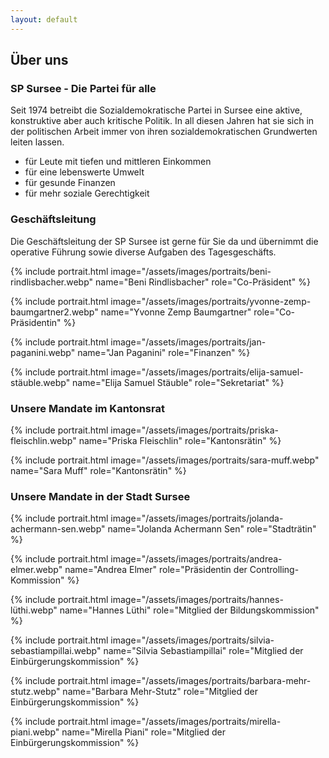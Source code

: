 ```yaml
---
layout: default
---
```


## Über uns

### SP Sursee - Die Partei für alle

Seit 1974 betreibt die Sozialdemokratische Partei in Sursee eine aktive, konstruktive aber auch kritische Politik.
In all diesen Jahren hat sie sich in der politischen Arbeit immer von ihren sozialdemokratischen Grundwerten leiten lassen.

* für Leute mit tiefen und mittleren Einkommen
* für eine lebenswerte Umwelt
* für gesunde Finanzen
* für mehr soziale Gerechtigkeit

### Geschäftsleitung

Die Geschäftsleitung der SP Sursee ist gerne für Sie da und übernimmt die operative Führung sowie diverse Aufgaben des Tagesgeschäfts.

{% include portrait.html
image="/assets/images/portraits/beni-rindlisbacher.webp"
name="Beni Rindlisbacher"
role="Co-Präsident"
%}


{% include portrait.html
image="/assets/images/portraits/yvonne-zemp-baumgartner2.webp"
name="Yvonne Zemp Baumgartner"
role="Co-Präsidentin"
%}

{% include portrait.html
image="/assets/images/portraits/jan-paganini.webp"
name="Jan Paganini"
role="Finanzen"
%}

{% include portrait.html
image="/assets/images/portraits/elija-samuel-stäuble.webp"
name="Elija Samuel Stäuble"
role="Sekretariat"
%}

### Unsere Mandate im Kantonsrat

{% include portrait.html
image="/assets/images/portraits/priska-fleischlin.webp"
name="Priska Fleischlin"
role="Kantonsrätin"
%}

{% include portrait.html
image="/assets/images/portraits/sara-muff.webp"
name="Sara Muff"
role="Kantonsrätin"
%}

### Unsere Mandate in der Stadt Sursee

{% include portrait.html
image="/assets/images/portraits/jolanda-achermann-sen.webp"
name="Jolanda Achermann Sen"
role="Stadträtin"
%}

{% include portrait.html
image="/assets/images/portraits/andrea-elmer.webp"
name="Andrea Elmer"
role="Präsidentin der Controlling-Kommission"
%}


{% include portrait.html
image="/assets/images/portraits/hannes-lüthi.webp"
name="Hannes Lüthi"
role="Mitglied der Bildungskommission"
%}

{% include portrait.html
image="/assets/images/portraits/silvia-sebastiampillai.webp"
name="Silvia Sebastiampillai"
role="Mitglied der Einbürgerungskommission"
%}

{% include portrait.html
image="/assets/images/portraits/barbara-mehr-stutz.webp"
name="Barbara Mehr-Stutz"
role="Mitglied der Einbürgerungskommission"
%}

{% include portrait.html
image="/assets/images/portraits/mirella-piani.webp"
name="Mirella Piani"
role="Mitglied der Einbürgerungskommission"
%}
